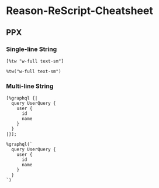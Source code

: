 # Reason-ReScript-Cheatsheet

## PPX

### Single-line String

```re
[%tw "w-full text-sm"]
```


```res
%tw("w-full text-sm")
```

### Multi-line String
```re
[%graphql {|
  query UserQuery {
    user {
      id
      name
    }
  }
|}];
```

```res
%graphql(`
  query UserQuery {
    user {
      id
      name
    }
  }
`)
```